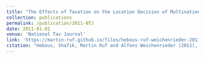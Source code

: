 ```yaml
---
title: "The Effects of Taxation on the Location Decision of Multinational Firms: M&A vs. Greenfield Investments"
collection: publications
permalink: /publication/2011-NTJ
date: 2011-01-01
venue: 'National Tax Journal'
link: 'https://martin-ruf.github.io/files/hebous-ruf-weichenrieder-2011.pdf'
citation: "Hebous, Shafik, Martin Ruf and Alfons Weichenrieder (2011), The Effects of Taxation on the Location Decision of Multinational Firms: M&A vs. Greenfield Investments, National Tax Journal 64/3, 817-838."
---
```


